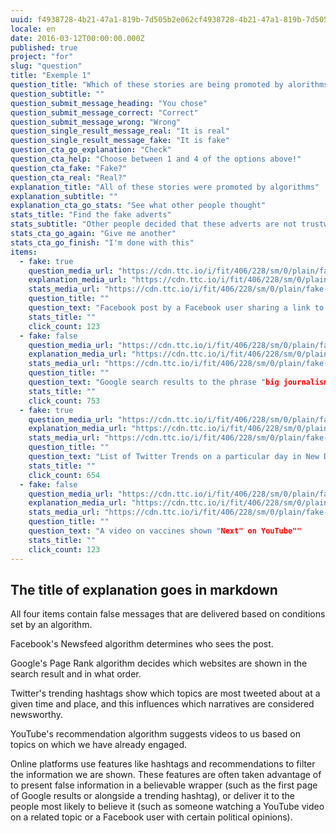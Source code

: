 ```yaml
---
uuid: f4938728-4b21-47a1-819b-7d505b2e062cf4938728-4b21-47a1-819b-7d505b2e062c
locale: en
date: 2016-03-12T00:00:00.000Z
published: true
project: "for"
slug: "question"
title: "Exemple 1"
question_title: "Which of these stories are being promoted by alorithms?"
question_subtitle: ""
question_submit_message_heading: "You chose"
question_submit_message_correct: "Correct"
question_submit_message_wrong: "Wrong"
question_single_result_message_real: "It is real"
question_single_result_message_fake: "It is fake"
question_cta_go_explanation: "Check"
question_cta_help: "Choose between 1 and 4 of the options above!"
question_cta_fake: "Fake?"
question_cta_real: "Real?"
explanation_title: "All of these stories were promoted by algorithms"
explanation_subtitle: ""
explanation_cta_go_stats: "See what other people thought"
stats_title: "Find the fake adverts"
stats_subtitle: "Other people decided that these adverts are not trustworthy"
stats_cta_go_again: "Give me another"
stats_cta_go_finish: "I'm done with this"
items:
  - fake: true
    question_media_url: "https://cdn.ttc.io/i/fit/406/228/sm/0/plain/fake-or-real-news-edition/algo1.png"
    explanation_media_url: "https://cdn.ttc.io/i/fit/406/228/sm/0/plain/fake-or-real-news-edition/algo1.png"
    stats_media_url: "https://cdn.ttc.io/i/fit/406/228/sm/0/plain/fake-or-real-news-edition/algo1.png"
    question_title: ""
    question_text: "Facebook post by a Facebook user sharing a link to a report that claims US Congresswoman Alexandra Ocasio-Cortez is pushing for a ban on motorcycles""
    stats_title: ""
    click_count: 123
  - fake: false
    question_media_url: "https://cdn.ttc.io/i/fit/406/228/sm/0/plain/fake-or-real-news-edition/algo2.png"
    explanation_media_url: "https://cdn.ttc.io/i/fit/406/228/sm/0/plain/fake-or-real-news-edition/algo2.png"
    stats_media_url: "https://cdn.ttc.io/i/fit/406/228/sm/0/plain/fake-or-real-news-edition/algo2.png"
    question_title: ""
    question_text: "Google search results to the phrase "big journalism""
    stats_title: ""
    click_count: 753
  - fake: true
    question_media_url: "https://cdn.ttc.io/i/fit/406/228/sm/0/plain/fake-or-real-news-edition/algo3.jpg"
    explanation_media_url: "https://cdn.ttc.io/i/fit/406/228/sm/0/plain/fake-or-real-news-edition/algo3.jpg"
    stats_media_url: "https://cdn.ttc.io/i/fit/406/228/sm/0/plain/fake-or-real-news-edition/algo3.jpg"
    question_title: ""
    question_text: "List of Twitter Trends on a particular day in New Delhi with #LeftAttacksJNU4.""
    stats_title: ""
    click_count: 654
  - fake: false
    question_media_url: "https://cdn.ttc.io/i/fit/406/228/sm/0/plain/fake-or-real-news-edition/algo4.jpg"
    explanation_media_url: "https://cdn.ttc.io/i/fit/406/228/sm/0/plain/fake-or-real-news-edition/algo4.jpg"
    stats_media_url: "https://cdn.ttc.io/i/fit/406/228/sm/0/plain/fake-or-real-news-edition/algo4.jpg"
    question_title: ""
    question_text: "A video on vaccines shown "Next" on YouTube""
    stats_title: ""
    click_count: 123
---
```

## The title of explanation goes in markdown

All four items contain false messages that are delivered based on conditions set by an algorithm. 

Facebook's Newsfeed algorithm determines who sees the post.

Google's Page Rank algorithm decides which websites are shown in the search result and in what order. 

Twitter's trending hashtags show which topics are most tweeted about at a given time and place, and this influences which narratives are considered newsworthy.

YouTube's recommendation algorithm suggests videos to us based on topics on which we have already engaged. 

Online platforms use features like hashtags and recommendations to filter the information we are shown. These features are often taken advantage of to present false information in a believable wrapper (such as the first page of Google results or alongside a trending hashtag), or deliver it to the people most likely to believe it (such as someone watching a YouTube video on a related topic or  a Facebook user with certain political opinions). 
